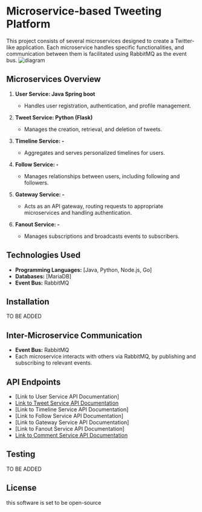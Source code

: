 # Microservice-based Tweeting Platform

This project consists of several microservices designed to create a Twitter-like application. Each microservice handles specific functionalities, and communication between them is facilitated using RabbitMQ as the event bus.
![diagram](https://github.com/Ahlam-Banu/Twitter-Backend/assets/102663986/4a30f1b9-aa84-4f72-bb9e-39576c9c2c7f)

## Microservices Overview

1. **User Service: Java Spring boot**
   - Handles user registration, authentication, and profile management.

2. **Tweet Service: Python (Flask)**
   - Manages the creation, retrieval, and deletion of tweets.

3. **Timeline Service: -**
   - Aggregates and serves personalized timelines for users.

4. **Follow Service: -**
   - Manages relationships between users, including following and followers.

5. **Gateway Service: -**
   - Acts as an API gateway, routing requests to appropriate microservices and handling authentication.

6. **Fanout Service: -**
   - Manages subscriptions and broadcasts events to subscribers.

## Technologies Used

- **Programming Languages:** [Java, Python, Node.js, Go]
- **Databases:** [MariaDB]
- **Event Bus:** RabbitMQ

## Installation

TO BE ADDED

## Inter-Microservice Communication

- **Event Bus:** RabbitMQ
- Each microservice interacts with others via RabbitMQ, by publishing and subscribing to relevant events.

## API Endpoints

- [Link to User Service API Documentation]
- [Link to Tweet Service API Documentation](/docs/tweet_ms_api.md)
- [Link to Timeline Service API Documentation]
- [Link to Follow Service API Documentation]
- [Link to Gateway Service API Documentation]
- [Link to Fanout Service API Documentation]
- [Link to Comment Service API Documentation](/Comment-Service/Comments_ms)

## Testing

TO BE ADDED

## License

this software is set to be open-source
